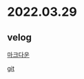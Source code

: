 # 2022.03.29 

## velog

[마크다운](https://velog.io/@jeajea0127/%EB%A7%88%ED%81%AC%EB%8B%A4%EC%9A%B4-%EB%AC%B8%EB%B2%95)

[git](https://velog.io/@jeajea0127/git)

